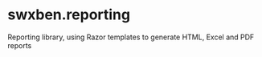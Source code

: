 swxben.reporting
================

Reporting library, using Razor templates to generate HTML, Excel and PDF reports